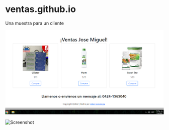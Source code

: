 # ventas.github.io
Una muestra para un cliente

![Screenshot](carrito.png)

![Screenshot](./img/carpurple.jpg)
